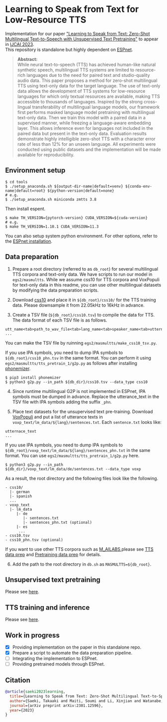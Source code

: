 # Learning to Speak from Text for Low-Resource TTS

Implementation for our paper ["Learning to Speak from Text: Zero-Shot Multilingual Text-to-Speech with Unsupervised Text Pretraining"](https://arxiv.org/abs/2301.12596) to appear in [IJCAI 2023](https://ijcai-23.org/).  
This repository is standalone but highly dependent on [ESPnet](https://github.com/espnet/espnet).

>**Abstract:**<br>
While neural text-to-speech (TTS) has achieved human-like natural synthetic speech, multilingual TTS systems are limited to resource-rich languages due to the need for paired text and studio-quality audio data. This paper proposes a method for zero-shot multilingual TTS using text-only data for the target language. The use of text-only data allows the development of TTS systems for low-resource languages for which only textual resources are available, making TTS accessible to thousands of languages. Inspired by the strong cross-lingual transferability of multilingual language models, our framework first performs masked language model pretraining with multilingual text-only data. Then we train this model with a paired data in a supervised manner, while freezing a language-aware embedding layer. This allows inference even for languages not included in the paired data but present in the text-only data. Evaluation results demonstrate highly intelligible zero-shot TTS with a character error rate of less than 12% for an unseen language. All experiments were conducted using public datasets and the implementation will be made available for reproducibility.

## Environment setup
```shell
$ cd tools
$ ./setup_anaconda.sh ${output-dir-name|default=venv} ${conda-env-name|default=root} ${python-version|default=none}
# e.g.
$ ./setup_anaconda.sh miniconda zmtts 3.8
```
Then install espent.
```shell
$ make TH_VERSION={pytorch-version} CUDA_VERSION=${cuda-version}
# e.g.
$ make TH_VERSION=1.10.1 CUDA_VERSION=11.3
```
You can also setup system python environment.
For other options, refer to the [ESPnet installation](https://espnet.github.io/espnet/installation.html).

## Data preparation
1. Prepare a root directory (referred to as `db_root`) for several multilingual TTS corpora and text-only data. We have scripts to run our model in `egs2/masmultts`. While we assume css10 for TTS corpora and VoxPopuli for text-only data in this readme, you can use other multilingual datasets by modifying the data preparation scripts.

2. Download [css10](https://github.com/Kyubyong/css10) and place it in `${db_root}/css10/` for the TTS training data. Please downsample it from 22.05kHz to 16kHz in advance.

3. Create a TSV file (`${db_root}/css10.tsv`) to compile the data for TTS. The data format of each TSV file is as follows.
```
utt_name<tab>path_to_wav_file<tab>lang_name<tab>speaker_name<tab>utternace_text
...
```
You can make the TSV file by ruinning `egs2/masmultts/make_css10_tsv.py`.

If you use IPA symbols, you need to dump IPA symbols to `${db_root}/css10_phn.tsv` in the same format. You can perform it using `egs2/masmultts/tts_pretrain_1/g2p.py` as follows after installing [phonemizer](https://github.com/bootphon/phonemizer).
```shell
$ pip3 install phonemizer
$ python3 g2p.py --in_path ${db_dir}/css10.tsv --data_type css10
```

4. Since runtime multilingual G2P is not implemented in ESPnet, IPA symbols must be dumped in advance. Replace the utterance_text in the TSV file with IPA symbols adding the suffix `_phn`.

5. Place text datasets for the unsupervised text pre-training. Download [VoxPopuli](https://github.com/facebookresearch/voxpopuli) and put a list of utterance texts in `voxp_text/lm_data/${lang}/sentences.txt`. Each `sentence.txt` looks like:
```
utternace_text
...
```
If you use IPA symbols, you need to dump IPA symbols to `${db_root}/voxp_text/lm_data/${lang}/sentences_phn.txt` in the same format. You can use `egs2/masmultts/tts_pretrain_1/g2p.py` here.
```shell
$ python3 g2p.py --in_path ${db_dir}/voxp_text/lm_data/de/sentences.txt --data_type voxp
```

As a result, the root directory and the following files look like the following.
```
- css10/
  |- german
  |- spanish
  ...
- voxp_text
  |- lm_data
     |- de
        |- sentences.txt
        |- sentences_phn.txt (optional)
     |- es
      ...
- css10.tsv
- css10_phn.tsv (optional)
```
If you want to use other TTS corpora such as [M_AILABS](https://www.caito.de/2019/01/03/the-m-ailabs-speech-dataset/),please see [TTS data prep](https://github.com/Takaaki-Saeki/zm-text-tts/blob/master/egs2/masmultts/tts1/local/data_prep.py) and [Pretraining data prep](https://github.com/Takaaki-Saeki/zm-text-tts/blob/master/egs2/masmultts/tts_pretrain_1/local/data_prep.py) for details.

6. Add the path to the root directory in `db.sh` as `MASMULTTS=${db_root}`. 

## Unsupervised text pretraining
Please see [here](https://github.com/Takaaki-Saeki/zm-text-tts/blob/master/egs2/masmultts/tts_pretrain_1/README.md).

## TTS training and inference
Please see [here](https://github.com/Takaaki-Saeki/zm-text-tts/blob/master/egs2/masmultts/tts1/README.md).

## Work in progress
- [x] Providing implementation on the paper in this standalone repo.
- [x] Prepare a script to automate the data preparation pipeline.
- [ ] Integrating the implementation to ESPnet.
- [ ] Providing pretrained models through ESPnet.

## Citation
```bibtex
@article{saeki2023learning,
  title={Learning to Speak from Text: Zero-Shot Multilingual Text-to-Speech with Unsupervised Text Pretraining},
  author={Saeki, Takaaki and Maiti, Soumi and Li, Xinjian and Watanabe, Shinji and Takamichi, Shinnosuke and Saruwatari, Hiroshi},
  journal={arXiv preprint arXiv:2301.12596},
  year={2023}
}
```

